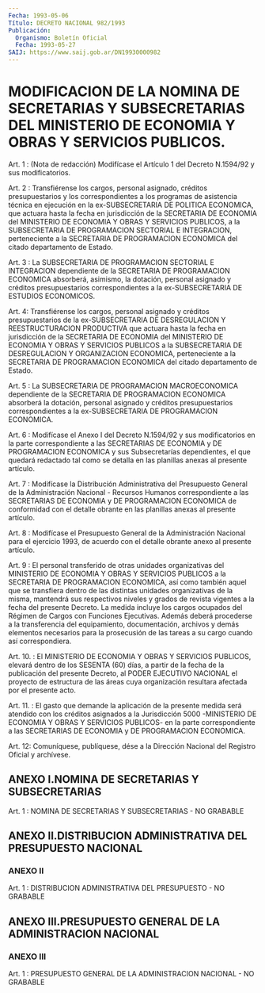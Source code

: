```yaml
---
Fecha: 1993-05-06
Título: DECRETO NACIONAL 982/1993
Publicación:
  Organismo: Boletín Oficial
  Fecha: 1993-05-27
SAIJ: https://www.saij.gob.ar/DN19930000982
---
```

# MODIFICACION DE LA NOMINA DE SECRETARIAS Y SUBSECRETARIAS DEL MINISTERIO DE ECONOMIA Y OBRAS Y SERVICIOS PUBLICOS.

<a id="1"></a>
Art.  1  :  (Nota  de  redacción) Modifícase el Artículo 1 del Decreto N.1594/92 y sus modificatorios.

<a id="2"></a>
Art. 2 : Transfiérense los cargos, personal asignado, créditos presupuestarios    y   los  correspondientes  a  los  programas  de asistencia técnica en ejecución  en la ex-SUBSECRETARIA DE POLITICA ECONOMICA,  que  actuara  hasta  la fecha  en  jurisdicción  de  la SECRETARIA  DE  ECONOMIA  del MINISTERIO  DE  ECONOMIA  Y  OBRAS  Y SERVICIOS PUBLICOS, a la SUBSECRETARIA  DE PROGRAMACION SECTORIAL E INTEGRACION,  perteneciente  a  la  SECRETARIA    DE   PROGRAMACION ECONOMICA del citado departamento de Estado.

<a id="3"></a>
Art.  3  :  La  SUBSECRETARIA  DE  PROGRAMACION  SECTORIAL  E INTEGRACION  dependiente de la SECRETARIA DE PROGRAMACION ECONOMICA absorberá, asimismo,  la  dotación,  personal  asignado  y créditos presupuestarios correspondientes a la ex-SUBSECRETARIA DE  ESTUDIOS ECONOMICOS.

<a id="4"></a>
Art. 4: Transfiérense los cargos, personal asignado y créditos presupuestarios    de    la  ex-SUBSECRETARIA  DE  DESREGULACION  Y REESTRUCTURACION  PRODUCTIVA    que   actuara  hasta  la  fecha  en jurisdicción  de  la  SECRETARIA  DE  ECONOMIA  del  MINISTERIO  DE ECONOMIA  Y  OBRAS  Y  SERVICIOS  PUBLICOS a  la  SUBSECRETARIA  DE DESREGULACION  Y  ORGANIZACION  ECONOMICA,    perteneciente   a  la SECRETARIA  DE  PROGRAMACION  ECONOMICA  del citado departamento de Estado.

<a id="5"></a>
Art.  5  :  La  SUBSECRETARIA  DE  PROGRAMACION MACROECONOMICA dependiente  de la SECRETARIA DE PROGRAMACION  ECONOMICA  absorberá la  dotación,  personal    asignado    y  créditos  presupuestarios correspondientes a la ex-SUBSECRETARIA DE  PROGRAMACION  ECONOMICA.

<a id="6"></a>
Art.  6  :  Modifícase  el Anexo I del Decreto N.1594/92 y sus modificatorios en la parte correspondiente  a  las  SECRETARIAS  DE ECONOMIA    y   DE  PROGRAMACION  ECONOMICA  y  sus  Subsecretarías dependientes, el  que  quedará redactado tal como se detalla en las planillas anexas al presente artículo.

<a id="7"></a>
Art.  7  :  Modifícase  la  Distribución  Administrativa  del Presupuesto  General  de  la  Administración  Nacional  -  Recursos Humanos   correspondiente  a  las  SECRETARIAS  DE  ECONOMIA  y  DE PROGRAMACION  ECONOMICA  de  conformidad  con el detalle obrante en las planillas anexas al presente artículo.

<a id="8"></a>
Art. 8 : Modifícase el Presupuesto General de la Administración Nacional  para el ejercicio 1993, de acuerdo con el detalle obrante anexo al presente artículo.

<a id="9"></a>
Art. 9 : El personal transferido de otras unidades organizativas  del  MINISTERIO  DE  ECONOMIA  Y  OBRAS  Y SERVICIOS PUBLICOS  a  la  SECRETARIA  DE  PROGRAMACION  ECONOMICA,  así como también  aquel  que  se transfiera dentro de las distintas unidades organizativas de la misma,  mantendrá  sus  respectivos  niveles  y grados  de  revista  vigentes  a  la fecha del presente Decreto. La medida  incluye  los cargos ocupados  del  Régimen  de  Cargos  con Funciones Ejecutivas.  Además  deberá procederse a la transferencia del  equipamiento,  documentación,    archivos  y  demás  elementos necesarios para la prosecusión de las tareas  a su cargo cuando así correspondiera.

<a id="10"></a>
Art.  10.  :  El  MINISTERIO  DE  ECONOMIA Y OBRAS Y SERVICIOS PUBLICOS, elevará dentro de los SESENTA  (60)  días, a partir de la fecha  de la publicación del presente Decreto, al  PODER  EJECUTIVO NACIONAL  el  proyecto de estructura de las áreas cuya organización resultara afectada por el presente acto.

<a id="11"></a>
Art.  11.  : El gasto que demande la aplicación de la presente medida será atendido  con  los créditos asignados a la Jurisdicción 5000 -MINISTERIO DE ECONOMIA  Y  OBRAS  Y SERVICIOS PUBLICOS- en la parte  correspondiente  a  las  SECRETARIAS  DE    ECONOMIA   y  DE PROGRAMACION ECONOMICA.

<a id="12"></a>
Art. 12: Comuníquese, publíquese, dése a la Dirección Nacional del Registro Oficial y archívese.

## ANEXO I.NOMINA DE SECRETARIAS Y SUBSECRETARIAS

<a id="1"></a>
Art.  1 : NOMINA DE SECRETARIAS Y SUBSECRETARIAS - NO GRABABLE

## ANEXO   II.DISTRIBUCION  ADMINISTRATIVA  DEL  PRESUPUESTO  NACIONAL

### ANEXO II

<a id="1"></a>
Art.  1  :  DISTRIBUCION  ADMINISTRATIVA  DEL PRESUPUESTO - NO GRABABLE

## ANEXO    III.PRESUPUESTO  GENERAL  DE  LA  ADMINISTRACION  NACIONAL

### ANEXO III

<a id="1"></a>
Art. 1 : PRESUPUESTO GENERAL DE LA ADMINISTRACION NACIONAL - NO GRABABLE